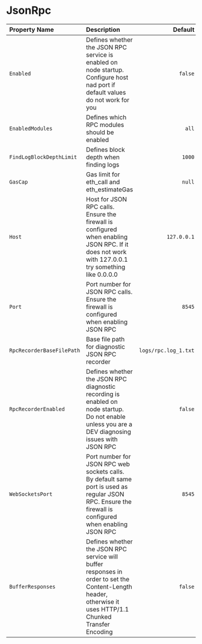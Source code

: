 # JsonRpc

| Property Name | Description | Default |
| :--- | :--- | ---: |
| `Enabled` | Defines whether the JSON RPC service is enabled on node startup. Configure host nad port if default values do not work for you | `false` |
| `EnabledModules` | Defines which RPC modules should be enabled | `all` |
| `FindLogBlockDepthLimit` | Defines block depth when finding logs | `1000` |
| `GasCap` | Gas limit for eth\_call and eth\_estimateGas | `null` |
| `Host` | Host for JSON RPC calls. Ensure the firewall is configured when enabling JSON RPC. If it does not work with 127.0.0.1 try something like 0.0.0.0 | `127.0.0.1` |
| `Port` | Port number for JSON RPC calls. Ensure the firewall is configured when enabling JSON RPC | `8545` |
| `RpcRecorderBaseFilePath` | Base file path for diagnostic JSON RPC recorder | `logs/rpc.log_1.txt` |
| `RpcRecorderEnabled` | Defines whether the JSON RPC diagnostic recording is enabled on node startup. Do not enable unless you are a DEV diagnosing issues with JSON RPC | `false` |
| `WebSocketsPort` | Port number for JSON RPC web sockets calls. By default same port is used as regular JSON RPC. Ensure the firewall is configured when enabling JSON RPC | `8545` |
| `BufferResponses` | Defines whether the JSON RPC service will buffer responses in order to set the Content-Length header, otherwise it uses HTTP/1.1 Chunked Transfer Encoding | `false` |

